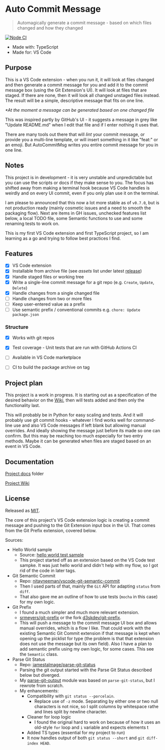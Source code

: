 # Auto Commit Message
> Automagically generate a commit message - based on which files changed and how they changed

[![Node CI](https://github.com/MichaelCurrin/auto-commit-msg/workflows/Node%20CI/badge.svg)](https://github.com/MichaelCurrin/auto-commit-msg/actions)

- Made with: TypeScript
- Made for: VS Code


## Purpose

This is a VS Code extension - when you run it, it will look at files changed and then generate a commit message for you and add it to the commit message box (using the Git Extension's UI). It will look at files that are staged. If there are none, then it will look all changed unstaged files instead. The result will be a simple, descriptive message that fits on one line.

_\*At the moment a message can be generated based on one changed file_

This was inspired partly by GitHub's UI - it suggests a message in grey like "Update README.md" when I edit that file and if I enter nothing it uses that.

There are many tools out there that will _lint_ your commit message, or provide you a multi-line template, or will insert something in it like "feat:" or an emoji. But AutoCommitMsg writes you entire commit message for you in one line.

## Notes

This project is in development - it is very unstable and unpredictable but you can use the scripts or docs if they make sense to you. The focus has shifted away from making a terminal hook because VS Code handles is weirdly and on every UI commit, even if you only plan use it on the terminal.

I am please to announced that this now a lot more stable as of `v0.7.0`, but is not production ready (mainly cosmetic issues and a need to smooth the packaging flow). Next are items in GH issues, unchecked features list below, a local TODO file, some Semantic functions to use and some renaming tests to work on.

This is my first VS Code extension and first TypeScript project, so I am learning as a go and trying to follow best practices I find.


## Features

- [x] VS Code extension
- [x] Installable from archive file (see _assets_ list under latest [release](https://github.com/MichaelCurrin/auto-commit-msg/releases))
- [x] Handle staged files or working tree
- [x] Write a single-line commit message for a git repo (e.g. `Create`, `Update`, `Delete`)
- [x] Handle changes from a single changed file
- [ ] Handle changes from two or more files
- [ ] Keep user-entered value as a prefix
- [ ] Use semantic prefix / conventional commits e.g. `chore: Update package.json`

### Structure

- [x] Works with git repos
- [x] Test coverage - Unit tests that are run with GitHub Actions CI
- [ ] Available in VS Code marketplace 
- [ ] CI to build the package archive on tag


## Project plan

This project is a work in progress. It is starting out as a specification of the desired behavior on the [Wiki](https://github.com/MichaelCurrin/auto-commit-msg/wiki), then will tests added and then only the functionality last.

This will probably be in Python for easy scaling and tests. And it will probably use git commit hooks - whatever I find works well for command-line use and also VS Code messages if left blank but allowing manual overrides. And ideally showing the message just before its made so one can confirm. But this may be reaching too much especially for two entry methods. Maybe it can be generated when files are staged based on an event in VS Code.


## Documentation

[Project docs](/docs/) folder

[Project Wiki](https://github.com/MichaelCurrin/auto-commit-msg/wiki)


## License

Released as [MIT](/LICENSE).

The core of this project's VS Code extension logic is creating a commit message and pushing to the Git Extension input box in the UI. That comes from the Git Prefix extension, covered below.

Sources:

- Hello World sample
    - Source: [hello world test sample](https://github.com/microsoft/vscode-extension-samples/tree/master/helloworld-test-sample)
    - This project started off as an extension based on the VS Code test sampke. It was just hello world and didn't help with my flow, so I got rid of the code in later tags.
- Git Semantic Commit
    - Repo: [nitayneeman/vscode-git-semantic-commit](https://github.com/nitayneeman/vscode-git-semantic-commit) 
    - Then I used parts of that, mainly the `Git` API for adapting `status` from `diff`. 
    - That also gave me an outline of how to use tests (`mocha` in this case) for my own logic.
- Git Prefix
    - I found a much simpler and much more relevant extension.
    - [srmeyers/git-prefix](https://github.com/srmeyers/git-prefix) or the fork [d3skdev/git-prefix](https://github.com/d3skdev/git-prefix). 
    - This will push a message to the commit message UI box and allows manual overrides, which is a flow I like. That could work with the existing Semantic Git Commit extension if that message is kept when opening up the picklist for type (the problem is that that extension does not use the message but its own field). Also I have a plan to add semantic prefix using my own logic, for some cases. This see the `Semantic` class.
- Parse Git Status
    - Repo: [jamestalmage/parse-git-status](https://github.com/jamestalmage/parse-git-status)
    - Parsing the git output started with the Parse Git Status described below but diverged.
    - My [parse-git-output](/src/generate/parse-git-output) module was based on `parse-git-status`, but I rewrote from scratch. 
    - My enhancements:
        - Compatibility with `git status --porcelain`.
            - Replace use of `-z` mode. Separating by either one or two null characters is not nice, so I split columns by whitespace rathe and lines split by newline character.
        - Cleaner for loop logic
            - I found the original hard to work on because of how it uses an old-style `for` loop and `i` variable and expects elements t
        - Added TS types (essential for my project to run)
        - It now handles output of both `git status --short` and `git diff-index HEAD`.
